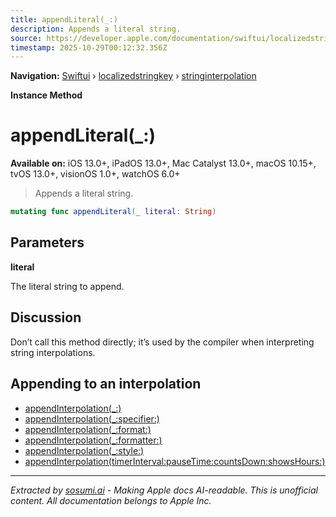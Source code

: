 ```yaml
---
title: appendLiteral(_:)
description: Appends a literal string.
source: https://developer.apple.com/documentation/swiftui/localizedstringkey/stringinterpolation/appendliteral(_:)
timestamp: 2025-10-29T00:12:32.356Z
---
```


**Navigation:** [Swiftui](/documentation/swiftui) › [localizedstringkey](/documentation/swiftui/localizedstringkey) › [stringinterpolation](/documentation/swiftui/localizedstringkey/stringinterpolation)

**Instance Method**

# appendLiteral(_:)

**Available on:** iOS 13.0+, iPadOS 13.0+, Mac Catalyst 13.0+, macOS 10.15+, tvOS 13.0+, visionOS 1.0+, watchOS 6.0+

> Appends a literal string.

```swift
mutating func appendLiteral(_ literal: String)
```

## Parameters

**literal**

The literal string to append.



## Discussion

Don’t call this method directly; it’s used by the compiler when interpreting string interpolations.

## Appending to an interpolation

- [appendInterpolation(_:)](/documentation/swiftui/localizedstringkey/stringinterpolation/appendinterpolation(_:))
- [appendInterpolation(_:specifier:)](/documentation/swiftui/localizedstringkey/stringinterpolation/appendinterpolation(_:specifier:))
- [appendInterpolation(_:format:)](/documentation/swiftui/localizedstringkey/stringinterpolation/appendinterpolation(_:format:))
- [appendInterpolation(_:formatter:)](/documentation/swiftui/localizedstringkey/stringinterpolation/appendinterpolation(_:formatter:))
- [appendInterpolation(_:style:)](/documentation/swiftui/localizedstringkey/stringinterpolation/appendinterpolation(_:style:))
- [appendInterpolation(timerInterval:pauseTime:countsDown:showsHours:)](/documentation/swiftui/localizedstringkey/stringinterpolation/appendinterpolation(timerinterval:pausetime:countsdown:showshours:))

---

*Extracted by [sosumi.ai](https://sosumi.ai) - Making Apple docs AI-readable.*
*This is unofficial content. All documentation belongs to Apple Inc.*
